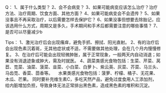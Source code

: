 

Q：
1、属于什么类型？
2、会不会病变？
3、如果可能病变应该怎么治疗？治疗方法、治疗周期、饮食方面、其他方面？
4、如果可能病变会不会遗传？
5、如果没事且不再采取治疗，以后需要怎样去保护它？
6、如果没事但想要去除胎记，应该选用什么方式，周期又是多久，手术期间和手术后都需要注意的哪些事情？
7、是否可以尽量减少b

Tips：
1、激光治疗后会出现瘙痒，避免手抓、擦拭、阳光直射。
2、有的治疗后会出现色素沉着斑，无其他症状或不适，不需要做其他处理，会在几个月内慢慢修复。
3、在治疗后可能会出现轻微肿胀，属于正常现象，一般两天内自动消退；如果没有消退迹象或肿大，需及时就医。
4、蔬菜类感光食物包括：生菜、芹菜、莴苣、苋菜、油菜、菠菜、韭菜、小白菜、白萝卜、紫云英、灰菜、芥菜、马兰头、马齿苋、香菜、茴香等。
    　水果类感光食物包括：菠萝、柠檬、橘子、无花果、木瓜、芒果。
        同时要补充维生素C，多吃天然产品，避免过度食用人工添加剂，给内脏增加负担，导致身体无法正常排出黑色素，造成黑色素的堆积和沉淀。